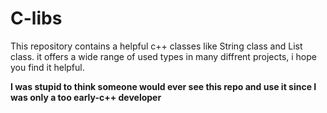 # C-libs
This repository contains a helpful c++ classes like String class and List class.
it offers a wide range of used types in many diffrent projects, i hope you find it helpful.

**I was stupid to think someone would ever see this repo and use it since I was only a too early-c++ developer**
